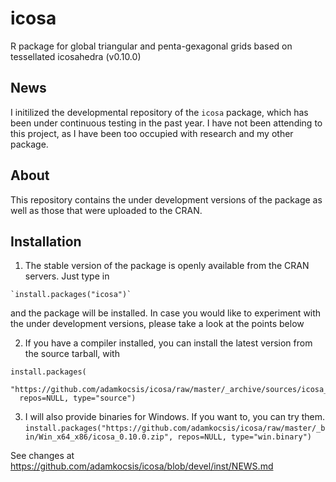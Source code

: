 # icosa
R package for global triangular and penta-gexagonal grids based on tessellated icosahedra (v0.10.0)

## News

I initilized the developmental repository of the `icosa` package, which has been under continuous testing in the past year. I have not been attending to this project, as I have been too occupied with research and my other package. 

## About

This repository contains the under development versions of the package as well as those that were uploaded to the CRAN.


## Installation

1. The stable version of the package is openly available from the CRAN servers. Just type in
```
`install.packages("icosa")`
```

and the package will be installed. In case you would like to experiment with the under development versions, please take a look at the points below

2. If you have a compiler installed, you can install the latest version from the source tarball, with
```
install.packages(
  "https://github.com/adamkocsis/icosa/raw/master/_archive/sources/icosa_0.10.0.tar.gz", 
  repos=NULL, type="source")
```
3. I will also provide binaries for Windows. If you want to, you can try them. 
`install.packages("https://github.com/adamkocsis/icosa/raw/master/_bin/Win_x64_x86/icosa_0.10.0.zip", repos=NULL, type="win.binary")`


See changes at 
https://github.com/adamkocsis/icosa/blob/devel/inst/NEWS.md
